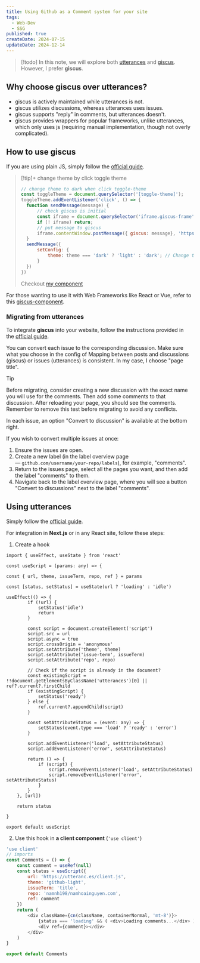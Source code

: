 ```yaml
---
title: Using Github as a Comment system for your site
tags:
  - Web-Dev
  - SSG
published: true
createDate: 2024-07-15
updateDate: 2024-12-14
---
```

> [!todo] In this note, we will explore both [utterances](https://github.com/utterance/utterances) and [giscus](https://github.com/giscus/giscus). However, I prefer **giscus**.
## Why choose giscus over utterances?
- giscus is actively maintained while utterances is not.
- giscus utilizes discussions, whereas utterances uses issues.
- giscus supports "reply" in comments, but utterances doesn't.
- giscus provides wrappers for popular frameworks, unlike utterances, which only uses js (requiring manual implementation, though not overly complicated).
## How to use giscus
If you are using plain JS, simply follow the [official guide](https://giscus.app/).

> [!tip]+ change theme by click toggle theme
> ```js showLineNumbers title="main.js"
> // change theme to dark when click toggle-theme
> const toggleTheme = document.querySelector('[toggle-theme]');
> toggleTheme.addEventListener('click', () => {
> 	function sendMessage(message) {
> 		// check giscus is initial
> 		const iframe = document.querySelector('iframe.giscus-frame');
> 		if (! iframe) return;
> 		// put message to giscus
> 		iframe.contentWindow.postMessage({ giscus: message}, 'https://giscus.app');
> 	}
> 	sendMessage({
> 		setConfig: {
> 			theme: theme === 'dark' ? 'light' : 'dark'; // Change theme to light if current theme is dark
> 		}
> 	})
> })
> ```
> 
> Checkout [my component](https://github.com/namnh198/namhoainguyen.com/blob/main/src/components/common/basic-scripts.astro#L61)

For those wanting to use it with Web Frameworks like React or Vue, refer to this [giscus-component](https://github.com/giscus/giscus-component).
### Migrating from utterances
To integrate **giscus** into your website, follow the instructions provided in the [official guide](https://giscus.app/).

You can convert each issue to the corresponding discussion. Make sure what you choose in the config of Mapping between posts and discussions (giscus) or issues (utterances) is consistent. In my case, I choose "page title".

> [!tip] 
> Before migrating, consider creating a new discussion with the exact name you will use for the comments. Then add some comments to that discussion. After reloading your page, you should see the comments. Remember to remove this test before migrating to avoid any conflicts. 

In each issue, an option "Convert to discussion" is available at the bottom right.

If you wish to convert multiple issues at once:
1. Ensure the issues are open.
2. Create a new label (in the label overview page — `github.com/username/your-repo/labels`), for example, "comments".
3. Return to the issues page, select all the pages you want, and then add the label "comments" to them.
4. Navigate back to the label overview page, where you will see a button "Convert to discussions" next to the label "comments".
## Using utterances
Simply follow the [official guide](https://utteranc.es/).

For integration in **Next.js** or in any React site, follow these steps:
1. Create a hook 
   
```tsx
import { useEffect, useState } from 'react'

const useScript = (params: any) => {

const { url, theme, issueTerm, repo, ref } = params

const [status, setStatus] = useState(url ? 'loading' : 'idle')

useEffect(() => {
		if (!url) {
			setStatus('idle')
			return
		}
	
		const script = document.createElement('script')
		script.src = url
		script.async = true
		script.crossOrigin = 'anonymous'
		script.setAttribute('theme', theme)
		script.setAttribute('issue-term', issueTerm)
		script.setAttribute('repo', repo)
		
		// Check if the script is already in the document?
		const existingScript = !!document.getElementsByClassName('utterances')[0] || ref?.current?.firstChild
		if (existingScript) {
			setStatus('ready')
		} else {
			ref.current?.appendChild(script)
		}
	
		const setAttributeStatus = (event: any) => {
			setStatus(event.type === 'load' ? 'ready' : 'error')
		}
	
		script.addEventListener('load', setAttributeStatus)
		script.addEventListener('error', setAttributeStatus)
	
		return () => {
			if (script) {
				script.removeEventListener('load', setAttributeStatus)
				script.removeEventListener('error', setAttributeStatus)
			}
		}
	}, [url])

	return status

}

export default useScript
```

2. Use this hook in **a client component** (`'use client'`)
   
```js
'use client' 
// imports 
const Comments = () => { 
	const comment = useRef(null) 
	const status = useScript({ 
		url: 'https://utteranc.es/client.js', 
		theme: 'github-light', 
		issueTerm: 'title', 
		repo: 'namnh198/namhoainguyen.com', 
		ref: comment 
	}) 
	return ( 
		<div className={cn(className, containerNormal, 'mt-8')}> 
			{status === 'loading' && ( <div>Loading comments...</div> )} 
			<div ref={comment}></div> 
		</div> 
	) 
} 

export default Comments
```